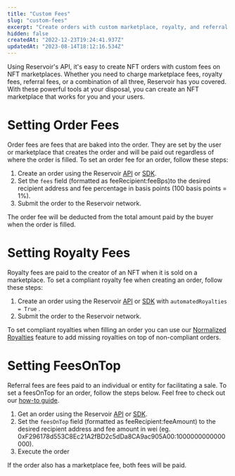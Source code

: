 ```yaml
---
title: "Custom Fees"
slug: "custom-fees"
excerpt: "Create orders with custom marketplace, royalty, and referral fees."
hidden: false
createdAt: "2022-12-23T19:24:41.937Z"
updatedAt: "2023-08-14T18:12:16.534Z"
---
```

Using Reservoir's API, it's easy to create NFT orders with custom fees on NFT marketplaces. Whether you need to charge marketplace fees, royalty fees, referral fees, or a combination of all three, Reservoir has you covered. With these powerful tools at your disposal, you can create an NFT marketplace that works for you and your users.

# Setting Order Fees

Order fees are fees that are baked into the order. They are set by the user or marketplace that creates the order and will be paid out regardless of where the order is filled. To set an order fee for an order, follow these steps:

1. Create an order using the Reservoir [API](https://docs.reservoir.tools/reference/postexecutelistv5) or [SDK](https://docs.reservoir.tools/reference/listtoken).
2. Set the `fees` field (formatted as feeRecipient:feeBps)to the desired recipient address and fee percentage in basis points (100 basis points = 1%).
3. Submit the order to the Reservoir network.

The order fee will be deducted from the total amount paid by the buyer when the order is filled.

# Setting Royalty Fees

Royalty fees are paid to the creator of an NFT when it is sold on a marketplace. To set a compliant royalty fee when creating an order, follow these steps:

1. Create an order using the Reservoir [API](https://docs.reservoir.tools/reference/postexecutelistv5) or [SDK](https://docs.reservoir.tools/reference/listtoken) with `automatedRoyalties = True` .
2. Submit the order to the Reservoir network.

To set compliant royalties when filling an order you can use our [Normalized Royalties](doc:royalties) feature to add missing royalties on top of non-compliant orders.

# Setting FeesOnTop

Referral fees are fees paid to an individual or entity for facilitating a sale. To set a feesOnTop for an order, follow the steps below. Feel free to check out our [how-to guide](https://docs.reservoir.tools/docs/how-to-add-feesontop).

1. Get an order using the Reservoir [API](https://docs.reservoir.tools/reference/postexecutebuyv7) or [SDK](https://docs.reservoir.tools/reference/buytoken).
2. Set the `feesOnTop` field (formatted as feeRecipient:feeAmount) to the desired recipient address and fee amount in wei (eg. 0xF296178d553C8Ec21A2fBD2c5dDa8CA9ac905A00:1000000000000000).
3. Execute the order

If the order also has a marketplace fee, both fees will be paid.